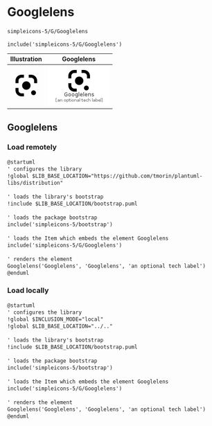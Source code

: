 # Googlelens


```text
simpleicons-5/G/Googlelens
```

```text
include('simpleicons-5/G/Googlelens')
```



| Illustration | Googlelens |
| :---: | :---: |
| ![illustration for Illustration](../../simpleicons-5/G/Googlelens.png) | ![illustration for Googlelens](../../simpleicons-5/G/Googlelens.Local.png) |




## Googlelens

### Load remotely
```plantuml
@startuml
' configures the library
!global $LIB_BASE_LOCATION="https://github.com/tmorin/plantuml-libs/distribution"

' loads the library's bootstrap
!include $LIB_BASE_LOCATION/bootstrap.puml

' loads the package bootstrap
include('simpleicons-5/bootstrap')

' loads the Item which embeds the element Googlelens
include('simpleicons-5/G/Googlelens')

' renders the element
Googlelens('Googlelens', 'Googlelens', 'an optional tech label')
@enduml
```

### Load locally
```plantuml
@startuml
' configures the library
!global $INCLUSION_MODE="local"
!global $LIB_BASE_LOCATION="../.."

' loads the library's bootstrap
!include $LIB_BASE_LOCATION/bootstrap.puml

' loads the package bootstrap
include('simpleicons-5/bootstrap')

' loads the Item which embeds the element Googlelens
include('simpleicons-5/G/Googlelens')

' renders the element
Googlelens('Googlelens', 'Googlelens', 'an optional tech label')
@enduml
```

